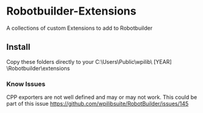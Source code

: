 # Robotbuilder-Extensions
A collections of custom Extensions to add to Robotbuilder

## Install
Copy these folders directly to your C:\Users\Public\wpilib\ [YEAR] \Robotbuilder\extensions 

### Know Issues
CPP exporters are not well defined and may or may not work. This could be part of this issue  https://github.com/wpilibsuite/RobotBuilder/issues/145 
